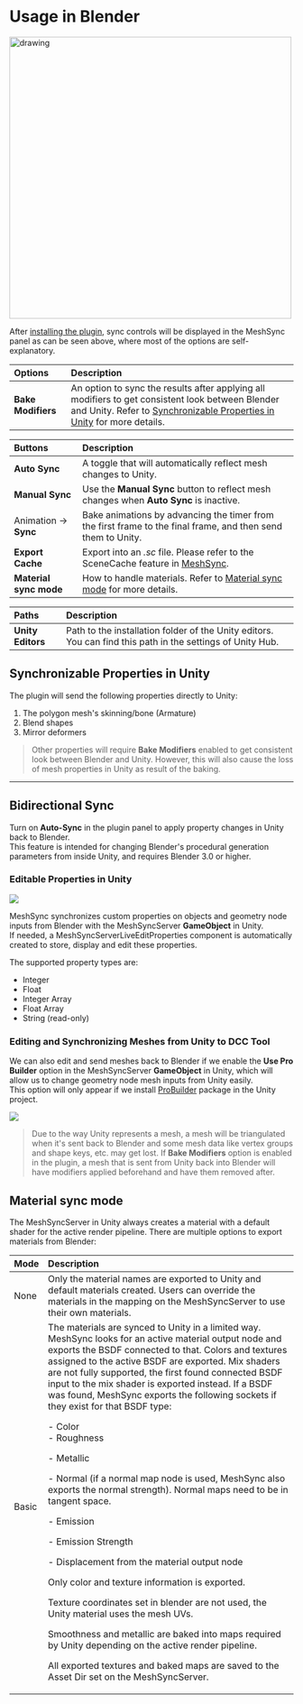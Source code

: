 # Usage in Blender

<img src="images/MeshSyncClientBlender.png" alt="drawing" width="500"/>

After [installing the plugin](Installation.md), sync controls will be displayed in the MeshSync panel
as can be seen above, where most of the options are self-explanatory.

|**Options** |**Description** |
|:---       |:---|
| **Bake Modifiers** | An option to sync the results after applying all modifiers to get consistent look between Blender and Unity. Refer to [Synchronizable Properties in Unity](#synchronizable-Properties-in-unity) for more details. |

|**Buttons** |**Description** |
|:---       |:---|
| **Auto Sync**             | A toggle that will automatically reflect mesh changes to Unity.|
| **Manual Sync**           | Use the **Manual Sync** button to reflect mesh changes when **Auto Sync** is inactive.|
| Animation &rarr; **Sync** | Bake animations by advancing the timer from the first frame to the final frame, and then send them to Unity.|
| **Export Cache** | Export into an *.sc* file. Please refer to the SceneCache feature in [MeshSync](https://docs.unity3d.com/Packages/com.unity.meshsync@latest).|
| **Material sync mode**    | How to handle materials. Refer to [Material sync mode](#Material-sync-mode) for more details.|

|**Paths** |**Description**|
|:---       |:---|
| **Unity Editors** | Path to the installation folder of the Unity editors. You can find this path in the settings of Unity Hub.| 

## Synchronizable Properties in Unity

The plugin will send the following properties directly to Unity:
1. The polygon mesh's skinning/bone (Armature) 
2. Blend shapes
3. Mirror deformers 

> Other properties will require **Bake Modifiers** enabled to get consistent look between Blender and Unity.
> However, this will also cause the loss of mesh properties in Unity as result of the baking.

---

## Bidirectional Sync

Turn on **Auto-Sync** in the plugin panel to apply property changes in Unity back to Blender.  
This feature is intended for changing Blender's procedural generation parameters from inside Unity, and 
requires Blender 3.0 or higher.


### Editable Properties in Unity

![](images/MeshSyncServerLiveEditProperties.png)

MeshSync synchronizes custom properties on objects and geometry node inputs from Blender 
with the MeshSyncServer **GameObject** in Unity.  
If needed, a MeshSyncServerLiveEditProperties component is automatically created to store, display and edit these properties.

The supported property types are:
* Integer
* Float
* Integer Array
* Float Array
* String (read-only)

### Editing and Synchronizing Meshes from Unity to DCC Tool

We can also edit and send meshes back to Blender if we enable the **Use Pro Builder** option 
in the MeshSyncServer **GameObject** in Unity, which will allow us to change geometry node mesh inputs 
from Unity easily.  
This option will only appear if we install [ProBuilder](https://docs.unity3d.com/Packages/com.unity.probuilder@5.0/manual/index.html) package in the Unity project.

![](images/MeshSyncClientBlender_ProBuilder.png)


> Due to the way Unity represents a mesh, a mesh will be triangulated when it's sent back to Blender 
> and some mesh data like vertex groups and shape keys, etc. may get lost. 
> If **Bake Modifiers** option is enabled in the plugin, 
> a mesh that is sent from Unity back into Blender will have modifiers applied beforehand and have them removed after.

## Material sync mode

The MeshSyncServer in Unity always creates a material with a default shader for the active render pipeline.
There are multiple options to export materials from Blender:

|**Mode** |**Description** |
|:---       |:---|
| None | Only the material names are exported to Unity and default materials created. Users can override the materials in the mapping on the MeshSyncServer to use their own materials. |
| Basic | The materials are synced to Unity in a limited way. MeshSync looks for an active material output node and exports the BSDF connected to that. Colors and textures assigned to the active BSDF are exported. Mix shaders are not fully supported, the first found connected BSDF input to the mix shader is exported instead. If a BSDF was found, MeshSync exports the following sockets if they exist for that BSDF type:<p><p>- Color<br>- Roughness<p>- Metallic<p>- Normal (if a normal map node is used, MeshSync also exports the normal strength). Normal maps need to be in tangent space.<p>- Emission<p>- Emission Strength<p>- Displacement from the material output node<p><p>Only color and texture information is exported. <p><p>Texture coordinates set in blender are not used, the Unity material uses the mesh UVs.<p><p>Smoothness and metallic are baked into maps required by Unity depending on the active render pipeline.<p><p>All exported textures and baked maps are saved to the Asset Dir set on the MeshSyncServer.